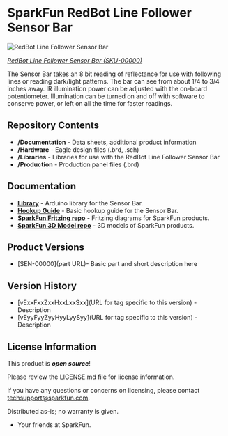 SparkFun RedBot Line Follower Sensor Bar
========================================

![RedBot Line Follower Sensor Bar](https://cdn.sparkfun.com/r/140-140/assets/parts/1/0/2/8/8/13166-07a.jpg)

[*RedBot Line Follower Sensor Bar (SKU-00000)*](http://www.sparkfun.com)

The Sensor Bar takes an 8 bit reading of reflectance for use with following lines or reading dark/light patterns.  The bar can see from about 1/4 to 3/4 inches away.  IR illumination power can be adjusted with the on-board potentiometer.  Illumination can be turned on and off with software to conserve power, or left on all the time for faster readings.

Repository Contents
-------------------

* **/Documentation** - Data sheets, additional product information
* **/Hardware** - Eagle design files (.brd, .sch)
* **/Libraries** - Libraries for use with the RedBot Line Follower Sensor Bar
* **/Production** - Production panel files (.brd)

Documentation
--------------
* **[Library](https://github.com/sparkfun/RedBot_Line_Follower_Bar_Arduino_Library)** - Arduino library for the Sensor Bar.
* **[Hookup Guide](https://learn.sparkfun.com/tutorials/redbot-line-following-sensor-bar-hookup-guide)** - Basic hookup guide for the Sensor Bar.
* **[SparkFun Fritzing repo](https://github.com/sparkfun/Fritzing_Parts)** - Fritzing diagrams for SparkFun products.
* **[SparkFun 3D Model repo](https://github.com/sparkfun/3D_Models)** - 3D models of SparkFun products. 

Product Versions
----------------
* [SEN-00000](part URL)- Basic part and short description here


Version History
---------------
* [vExxFxxZxxHxxLxxSxx](URL for tag specific to this version) - Description 
* [vEyyFyyZyyHyyLyySyy](URL for tag specific to this version) - Description

License Information
-------------------

This product is _**open source**_! 

Please review the LICENSE.md file for license information. 

If you have any questions or concerns on licensing, please contact techsupport@sparkfun.com.

Distributed as-is; no warranty is given.

- Your friends at SparkFun.

